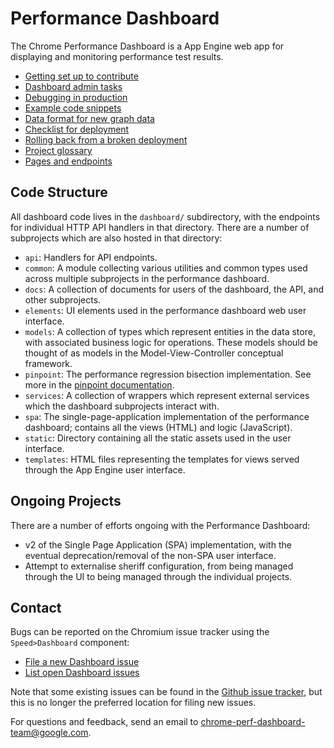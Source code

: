 # Performance Dashboard

The Chrome Performance Dashboard is a App Engine web app for displaying and
monitoring performance test results.

-   [Getting set up to contribute](/dashboard/docs/getting-set-up.md)
-   [Dashboard admin tasks](/dashboard/docs/admin-tasks.md)
-   [Debugging in production](/dashboard/docs/cloud-debugger.md)
-   [Example code snippets](/dashboard/docs/code-snippets.md)
-   [Data format for new graph data](/dashboard/docs/data-format.md)
-   [Checklist for deployment](/dashboard/docs/deploy-checklist.md)
-   [Rolling back from a broken deployment](/dashboard/docs/rollback.md)
-   [Project glossary](/dashboard/docs/glossary.md)
-   [Pages and endpoints](/dashboard/docs/pages-and-endpoints.md)

## Code Structure

All dashboard code lives in the `dashboard/` subdirectory, with the endpoints
for individual HTTP API handlers in that directory. There are a number of
subprojects which are also hosted in that directory:

-   `api`: Handlers for API endpoints.
-   `common`: A module collecting various utilities and common types used across
    multiple subprojects in the performance dashboard.
-   `docs`: A collection of documents for users of the dashboard, the API, and
    other subprojects.
-   `elements`: UI elements used in the performance dashboard web user
    interface.
-   `models`: A collection of types which represent entities in the data store,
    with associated business logic for operations. These models should be
    thought of as models in the Model-View-Controller conceptual framework.
-   `pinpoint`: The performance regression bisection implementation. See more in
    the [pinpoint documentation](/dashboard/dashboard/pinpoint/README.md).
-   `services`: A collection of wrappers which represent external services which
    the dashboard subprojects interact with.
-   `spa`: The single-page-application implementation of the performance
    dashboard; contains all the views (HTML) and logic (JavaScript).
-   `static`: Directory containing all the static assets used in the user
    interface.
-   `templates`: HTML files representing the templates for views served through
    the App Engine user interface.

## Ongoing Projects

There are a number of efforts ongoing with the Performance Dashboard:

-   v2 of the Single Page Application (SPA) implementation, with the eventual
    deprecation/removal of the non-SPA user interface.
-   Attempt to externalise sheriff configuration, from being managed through the
    UI to being managed through the individual projects.

## Contact

Bugs can be reported on the Chromium issue tracker using the `Speed>Dashboard`
component:

-   [File a new Dashboard issue](https://bugs.chromium.org/p/chromium/issues/entry?description=Describe+the+problem:&components=Speed%3EDashboard&summary=[chromeperf]+)
-   [List open Dashboard issues](https://bugs.chromium.org/p/chromium/issues/list?q=component%3ASpeed%3EDashboard)

Note that some existing issues can be found in the
[Github issue tracker](https://github.com/catapult-project/catapult/issues), but
this is no longer the preferred location for filing new issues.

For questions and feedback, send an email to
chrome-perf-dashboard-team@google.com.
